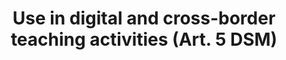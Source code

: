 ---
title: "Use in digital and cross-border teaching activities (Art. 5 DSM)"
short: "dsm5"
draft: "false"
summary: ""
linklaw: ""
---